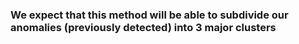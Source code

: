 ### We expect that this method will be able to subdivide our anomalies (previously detected) into 3 major clusters
